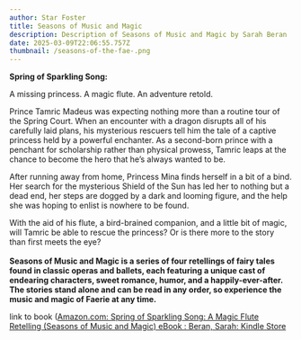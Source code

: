```yaml
---
author: Star Foster
title: Seasons of Music and Magic
description: Description of Seasons of Music and Magic by Sarah Beran
date: 2025-03-09T22:06:55.757Z
thumbnail: /seasons-of-the-fae-.png
---
```

**Spring of Sparkling Song:**

A missing princess. A magic flute. An adventure retold.

Prince Tamric Madeus was expecting nothing more than a routine tour of the Spring Court. When an encounter with a dragon disrupts all of his carefully laid plans, his mysterious rescuers tell him the tale of a captive princess held by a powerful enchanter. As a second-born prince with a penchant for scholarship rather than physical prowess, Tamric leaps at the chance to become the hero that he’s always wanted to be.

After running away from home, Princess Mina finds herself in a bit of a bind. Her search for the mysterious Shield of the Sun has led her to nothing but a dead end, her steps are dogged by a dark and looming figure, and the help she was hoping to enlist is nowhere to be found.

With the aid of his flute, a bird-brained companion, and a little bit of magic, will Tamric be able to rescue the princess? Or is there more to the story than first meets the eye?\
\
**Seasons of Music and Magic is a series of four retellings of fairy tales found in classic operas and ballets, each featuring a unique cast of endearing characters, sweet romance, humor, and a happily-ever-after. The stories stand alone and can be read in any order, so experience the music and magic of Faerie at any time.**

l﻿ink to book ([Amazon.com: Spring of Sparkling Song: A Magic Flute Retelling (Seasons of Music and Magic) eBook : Beran, Sarah: Kindle Store](https://www.amazon.com/gp/product/B0BZQSQ8GJ?ref_=dbs_m_mng_rwt_calw_tkin_0&storeType=ebooks)